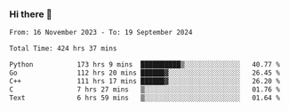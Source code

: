 ### Hi there 👋

<!--
**floyiac/floyiac** is a ✨ _special_ ✨ repository because its `README.md` (this file) appears on your GitHub profile.

Here are some ideas to get you started:

- 🔭 I’m currently working on ...
- 🌱 I’m currently learning ...
- 👯 I’m looking to collaborate on ...
- 🤔 I’m looking for help with ...
- 💬 Ask me about ...
- 📫 How to reach me: ...
- 😄 Pronouns: ...
- ⚡ Fun fact: ...
-->

<!--START_SECTION:waka-->

```txt
From: 16 November 2023 - To: 19 September 2024

Total Time: 424 hrs 37 mins

Python           173 hrs 9 mins  ██████████▒░░░░░░░░░░░░░░   40.77 %
Go               112 hrs 20 mins ██████▓░░░░░░░░░░░░░░░░░░   26.45 %
C++              111 hrs 17 mins ██████▓░░░░░░░░░░░░░░░░░░   26.20 %
C                7 hrs 27 mins   ▒░░░░░░░░░░░░░░░░░░░░░░░░   01.76 %
Text             6 hrs 59 mins   ▒░░░░░░░░░░░░░░░░░░░░░░░░   01.64 %
```

<!--END_SECTION:waka-->
